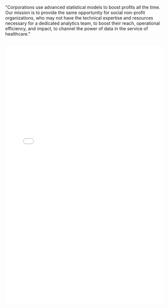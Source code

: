 
"Corporations use advanced statistical models to boost profits all the time. Our mission is to provide the same opportunity for social non-profit organizations, who may not have the technical expertise and resources necessary for a dedicated analytics team, to boost their reach, operational efficiency, and impact, to channel the power of data in the service of healthcare."

<br>

<embed src="assets/Biokind_23_Impact_Report.pdf" type="application/pdf" width="100%" height="820">


